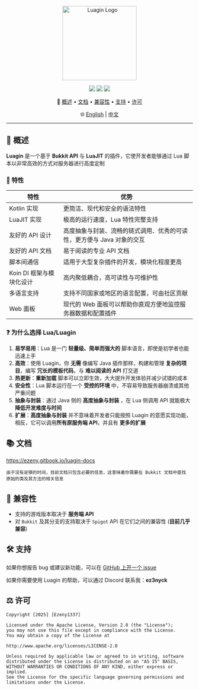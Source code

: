 <p align="center">
  <img src="https://github.com/user-attachments/assets/a2bc8355-3bec-4bf2-ad99-7bc78924fcc4" alt="Luagin Logo" height="200" />
</p>

<p align="center">
  <img src="https://img.shields.io/badge/Language-Kotlin-orange?logo=kotlin" />
  <img src="https://img.shields.io/badge/License-Apache%202.0-blue" />
  <img src="https://img.shields.io/github/v/release/Ezeny1337/Luagin?label=Release&color=green" />
</p>

<p align="center">
  📑 <a href="#-概述">概述</a> • <a href="#-文档">文档</a> • <a href="#-兼容性">兼容性</a> • <a href="#%EF%B8%8F-支持">支持</a> • <a href="#%EF%B8%8F-许可">许可</a>
</p>

<p align="center">
  🌐 <a href="./README.md">English</a> | <a href="./README_zh.md">中文</a>
</p>

---

## 📖 概述

**Luagin** 是一个基于 **Bukkit API** 与 **LuaJIT** 的插件，它使开发者能够通过 Lua 脚本以非常高效的方式对服务器进行高度定制

### 🚀 特性

| 特性               | 优势                                     |
|------------------|----------------------------------------|
| Kotlin 实现        | 更简洁、现代和安全的语法特性                         |
| LuaJIT 实现        | 极高的运行速度，Lua 特性完整支持                     |
| 友好的 API 设计       | 高度抽象与封装、流畅的链式调用、优秀的可读性，更方便与 Java 对象的交互 |
| 友好的 API 文档       | 易于阅读的专业 API 文档                         |
| 脚本间通信            | 适用于大型复杂插件的开发，模块化程度更高                   |
| Koin DI 框架与模块化设计 | 高内聚低耦合，高可读性与可维护性                       |
| 多语言支持            | 支持不同国家或地区的语言配置，可由社区贡献                  |
| Web 面板           | 现代的 Web 面板可以帮助你直观方便地监控服务器数据和配置插件       |

### ❓ 为什么选择 Lua/Luagin

1. **易学易用**：Lua 是一门 **轻量级、简单而强大的** 脚本语言，即使是初学者也能迅速上手
2. **高效**：使用 Luagin，你 **无需** 像编写 Java 插件那样，构建和管理 **复杂的项目**，编写 **冗长的模板代码**，与 **难以阅读的
   API** 打交道
3. **热更新**：**重新加载** 脚本可以立即生效，大大提升开发体验并减少试错的成本
4. **安全性**：Lua 脚本运行在一个 **受控的环境** 中，不容易导致服务器崩溃或其他严重问题
5. **抽象与封装**：通过 Java 侧的 **高度抽象与封装** ，在 Lua 侧调用 API 就能极大**降低开发难度与时间**
6. **扩展**：**高度抽象与封装** 并不意味着开发者只能按照 Luagin 的意愿实现功能，相反，它可以调用**所有原服务端 API**，并且有
   **更多的扩展**

## 📚 文档

https://ezeny.gitbook.io/luagin-docs

    由于没有足够的时间，目前文档只包含必要的信息，这意味着你需要在 Bukkit 文档中查找
    原始的类及其方法的相关信息

## 🧪 兼容性

- 支持的游戏版本取决于 **服务端 API**
- 对 `Bukkit` 及其分支的支持取决于 `Spigot` API 在它们之间的兼容性 (**目前几乎兼容**)

## 🛠️ 支持

如果你想报告 bug 或建议新功能，可以在 [GitHub 上开一个 issue](https://github.com/Ezeny1337/Luagin/issues)

如果你需要使用 Luagin 的帮助，可以通过 Discord 联系我：**ez3nyck**

## ⚖️ 许可

    Copyright [2025] [Ezeny1337]

    Licensed under the Apache License, Version 2.0 (the "License");
    you may not use this file except in compliance with the License.
    You may obtain a copy of the License at

    http://www.apache.org/licenses/LICENSE-2.0

    Unless required by applicable law or agreed to in writing, software
    distributed under the License is distributed on an "AS IS" BASIS,
    WITHOUT WARRANTIES OR CONDITIONS OF ANY KIND, either express or implied.
    See the License for the specific language governing permissions and
    limitations under the License.
